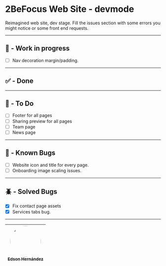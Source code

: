 # 2BeFocus Web Site - devmode
Reimagined web site, dev stage. Fill the issues section with some errors you might notice or some front end requests.

---
## 🚧 - Work in progress
- [ ] Nav decoration margin/padding.
---

## ✅ - Done

---

## 🎯 - To Do

- [ ] Footer for all pages
- [ ] Sharing preview for all pages
- [ ] Team page
- [ ] News page

---

## 🐞 - Known Bugs
- [ ] Website icon and title for every page.
- [ ] Onboarding image scaling issues.

---

## 🪲 - Solved Bugs
- [x] Fix contact page assets
- [x] Services tabs bug.
---

| [<img src="https://avatars.githubusercontent.com/u/110247470?v=4" width=100 style="border-radius:100px"><br><sub>Edson Hernández</sub>](https://github.com/2bf-edson-hernandez/) |
| :--------------------------------------------------------------------------------------------------------------------------------------------------: |
